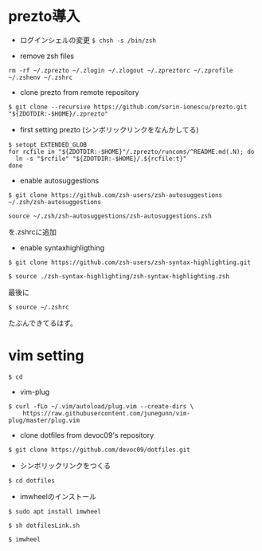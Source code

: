 # prezto導入

- ログインシェルの変更
```$ chsh -s /bin/zsh```

- remove zsh files
```
rm -rf ~/.zprezto ~/.zlogin ~/.zlogout ~/.zpreztorc ~/.zprofile ~/.zshenv ~/.zshrc
```

- clone prezto from remote repository
```
$ git clone --recursive https://github.com/sorin-ionescu/prezto.git "${ZDOTDIR:-$HOME}/.zprezto" 
```

- first setting prezto (シンボリックリンクをなんかしてる)
```
$ setopt EXTENDED_GLOB
for rcfile in "${ZDOTDIR:-$HOME}"/.zprezto/runcoms/^README.md(.N); do
  ln -s "$rcfile" "${ZDOTDIR:-$HOME}/.${rcfile:t}"
done
```

- enable autosuggestions
```
$ git clone https://github.com/zsh-users/zsh-autosuggestions ~/.zsh/zsh-autosuggestions
```
```
source ~/.zsh/zsh-autosuggestions/zsh-autosuggestions.zsh
```
を.zshrcに追加


- enable syntaxhighligthing
```
$ git clone https://github.com/zsh-users/zsh-syntax-highlighting.git
```

```
$ source ./zsh-syntax-highlighting/zsh-syntax-highlighting.zsh
```
最後に
```
$ source ~/.zshrc
```
たぶんできてるはず。

# vim setting

```
$ cd
```
- vim-plug
```
$ curl -fLo ~/.vim/autoload/plug.vim --create-dirs \
    https://raw.githubusercontent.com/junegunn/vim-plug/master/plug.vim
```

- clone dotfiles from devoc09's repository
```
$ git clone https://github.com/devoc09/dotfiles.git
```

- シンボリックリンクをつくる
```
$ cd dotfiles
```
- imwheelのインストール
```
$ sudo apt install imwheel
```

```
$ sh dotfilesLink.sh
```

```
$ imwheel
```
